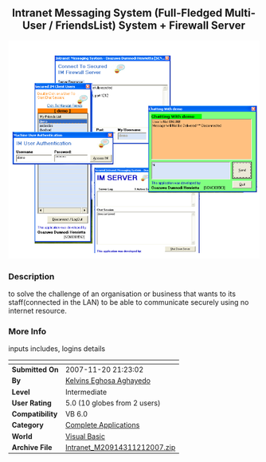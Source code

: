 ﻿<div align="center">

## Intranet Messaging System \(Full\-Fledged Multi\-User / FriendsList\) System \+ Firewall Server

<img src="PIC200711215737476.jpg">
</div>

### Description

to solve the challenge of an organisation or business that wants to its staff(connected in the LAN) to be able to communicate securely using no internet resource.
 
### More Info
 
inputs includes, logins details


<span>             |<span>
---                |---
**Submitted On**   |2007-11-20 21:23:02
**By**             |[Kelvins Eghosa Aghayedo](https://github.com/Planet-Source-Code/PSCIndex/blob/master/ByAuthor/kelvins-eghosa-aghayedo.md)
**Level**          |Intermediate
**User Rating**    |5.0 (10 globes from 2 users)
**Compatibility**  |VB 6\.0
**Category**       |[Complete Applications](https://github.com/Planet-Source-Code/PSCIndex/blob/master/ByCategory/complete-applications__1-27.md)
**World**          |[Visual Basic](https://github.com/Planet-Source-Code/PSCIndex/blob/master/ByWorld/visual-basic.md)
**Archive File**   |[Intranet\_M20914311212007\.zip](https://github.com/Planet-Source-Code/kelvins-eghosa-aghayedo-intranet-messaging-system-full-fledged-multi-user-friendslist-syst__1-69655/archive/master.zip)








